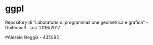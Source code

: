 # ggpl
Repository di "Laboratorio di programmazione geometrica e grafica" - UniRoma3 - a.a. 2016/2017

#Alessio Goggia - 435092
